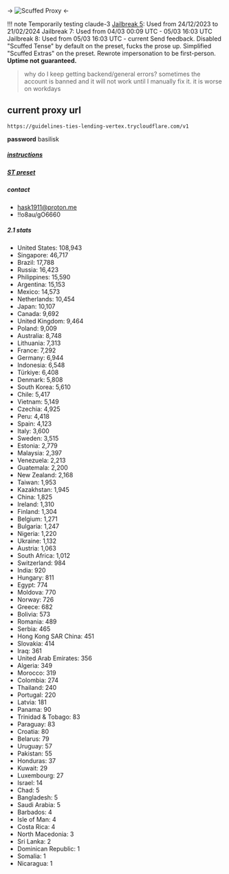 -> ![Scuffed Proxy](https://i.imgur.com/MH4QxMx.png) <-

!!! note Temporarily testing claude-3
    [Jailbreak 5](https://rentry.org/ScuffedJB): Used from 24/12/2023 to 21/02/2024
    Jailbreak 7: Used from 04/03 00:09 UTC - 05/03 16:03 UTC
    Jailbreak 8: Used from 05/03 16:03 UTC - current
    Send feedback.
    Disabled "Scuffed Tense" by default on the preset, fucks the prose up. Simplified "Scuffed Extras" on the preset. Rewrote impersonation to be first-person.
    **Uptime not guaranteed.**

> why do I keep getting backend/general errors?
sometimes the account is banned and it will not work until I manually fix it. it is worse on workdays

## current proxy url
```
https://guidelines-ties-lending-vertex.trycloudflare.com/v1
```
**password**
basilisk

##### [instructions](https://guidelines-ties-lending-vertex.trycloudflare.com)
##### [ST preset](https://guidelines-ties-lending-vertex.trycloudflare.com/preset.json)

##### contact
- hask1911@proton.me
- !!o8au/gO6660

##### 2.1 stats
- United States: 108,943
- Singapore: 46,717
- Brazil: 17,788
- Russia: 16,423
- Philippines: 15,590
- Argentina: 15,153
- Mexico: 14,573
- Netherlands: 10,454
- Japan: 10,107
- Canada: 9,692
- United Kingdom: 9,464
- Poland: 9,009
- Australia: 8,748
- Lithuania: 7,313
- France: 7,292
- Germany: 6,944
- Indonesia: 6,548
- Türkiye: 6,408
- Denmark: 5,808
- South Korea: 5,610
- Chile: 5,417
- Vietnam: 5,149
- Czechia: 4,925
- Peru: 4,418
- Spain: 4,123
- Italy: 3,600
- Sweden: 3,515
- Estonia: 2,779
- Malaysia: 2,397
- Venezuela: 2,213
- Guatemala: 2,200
- New Zealand: 2,168
- Taiwan: 1,953
- Kazakhstan: 1,945
- China: 1,825
- Ireland: 1,310
- Finland: 1,304
- Belgium: 1,271
- Bulgaria: 1,247
- Nigeria: 1,220
- Ukraine: 1,132
- Austria: 1,063
- South Africa: 1,012
- Switzerland: 984
- India: 920
- Hungary: 811
- Egypt: 774
- Moldova: 770
- Norway: 726
- Greece: 682
- Bolivia: 573
- Romania: 489
- Serbia: 465
- Hong Kong SAR China: 451
- Slovakia: 414
- Iraq: 361
- United Arab Emirates: 356
- Algeria: 349
- Morocco: 319
- Colombia: 274
- Thailand: 240
- Portugal: 220
- Latvia: 181
- Panama: 90
- Trinidad & Tobago: 83
- Paraguay: 83
- Croatia: 80
- Belarus: 79
- Uruguay: 57
- Pakistan: 55
- Honduras: 37
- Kuwait: 29
- Luxembourg: 27
- Israel: 14
- Chad: 5
- Bangladesh: 5
- Saudi Arabia: 5
- Barbados: 4
- Isle of Man: 4
- Costa Rica: 4
- North Macedonia: 3
- Sri Lanka: 2
- Dominican Republic: 1
- Somalia: 1
- Nicaragua: 1
